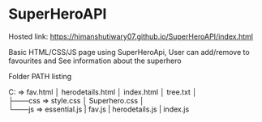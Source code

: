 # SuperHeroAPI

Hosted link: https://himanshutiwary07.github.io/SuperHeroAPI/index.html


Basic HTML/CSS/JS page using SuperHeroApi, User can add/remove to favourites and See information about the superhero


Folder PATH listing
<p>
C:
=>   fav.html
│   herodetails.html
│   index.html
│   tree.txt
│   
        <br>
├───css
=>      style.css
│       Superhero.css
│    
        <br>
└───js
=>       essential.js
|       fav.js
|       herodetails.js
|       index.js  
  </p>
